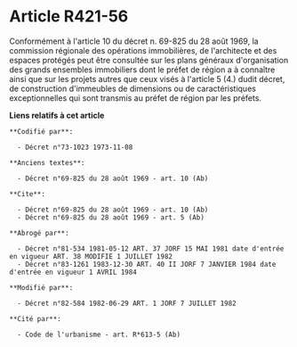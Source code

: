 # Article R421-56

Conformément à l'article 10 du décret n. 69-825 du 28 août 1969, la commission régionale des opérations immobilières, de
l'architecte et des espaces protégés peut être consultée sur les plans généraux d'organisation des grands ensembles
immobiliers dont le préfet de région a à connaître ainsi que sur les projets autres que ceux visés à l'article 5 (4.) dudit
décret, de construction d'immeubles de dimensions ou de caractéristiques exceptionnelles qui sont transmis au préfet de
région par les préfets.

**Liens relatifs à cet article**

	**Codifié par**:

	  - Décret n°73-1023 1973-11-08

	**Anciens textes**:

	  - Décret n°69-825 du 28 août 1969 - art. 10 (Ab)

	**Cite**:

	  - Décret n°69-825 du 28 août 1969 - art. 10 (Ab)
	  - Décret n°69-825 du 28 août 1969 - art. 5 (Ab)

	**Abrogé par**:

	  - Décret n°81-534 1981-05-12 ART. 37 JORF 15 MAI 1981 date d'entrée en vigueur ART. 38 MODIFIE 1 JUILLET 1982
	  - Décret n°83-1261 1983-12-30 ART. 40 II JORF 7 JANVIER 1984 date d'entrée en vigueur 1 AVRIL 1984

	**Modifié par**:

	  - Décret n°82-584 1982-06-29 ART. 1 JORF 7 JUILLET 1982

	**Cité par**:

	  - Code de l'urbanisme - art. R*613-5 (Ab)
